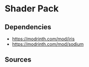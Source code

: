 # Shader Pack
## Dependencies
* https://modrinth.com/mod/iris
* https://modrinth.com/mod/sodium
## Sources
